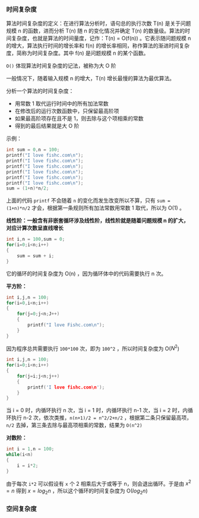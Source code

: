 ### 时间复杂度

算法时间复杂度的定义：在进行算法分析时，语句总的执行次数 T(n) 是关于问题规模 n 的函数，进而分析 T(n) 随 n 的变化情况并确定 T(n) 的数量级。算法的时间复杂度，也就是算法的时间量度，记作：T(n) = O(f(n)) 。它表示随问题规模 n 的增大，算法执行时间的增长率和 f(n) 的增长率相同，称作算法的渐进时间复杂度，简称为时间复杂度。其中 f(n) 是问题规模 n 的某个函数。

`O()` 体现算法时间复杂度的记法，被称为大 O 阶

一般情况下，随着输入规模 n 的增大，T(n) 增长最慢的算法为最优算法。

分析一个算法的时间复杂度：

- 用常数 1 取代运行时间中的所有加法常数
- 在修改后的运行次数函数中，只保留最高阶项
- 如果最高阶项存在且不是 1，则去除与这个项相乘的常数
- 得到的最后结果就是大 O 阶

示例：

```c
int sum = 0,n = 100;
printf("I love fishc.com\n");
printf("I love fishc.com\n");
printf("I love fishc.com\n");
printf("I love fishc.com\n");
printf("I love fishc.com\n");
printf("I love fishc.com\n");
sum = (1+n)*n/2;
```

上面的代码 `printf` 不会随着 `n` 的变化而发生改变所以不算，只有 `sum = (1+n)*n/2` 才会，根据第一条规则所有加法常数用常数 1 取代，所以为 O(1) 。

**线性阶：一般含有非嵌套循环涉及线性阶，线性阶就是随着问题规模 n 的扩大，对应计算次数呈直线增长**

```c
int i,n = 100,sum = 0;
for(i=0;i<n;i++)
{
    sum = sum + i;
}
```

它的循环的时间复杂度为 O(n) ，因为循环体中的代码需要执行 n 次。

**平方阶：**

```c
int i,j,n = 100;
for(i=0,i<n;i++)
{
    for(j=0;j<n;J++)
    {
        printf("I love Fishc.com\n");
    }
}
```

因为程序总共需要执行 `100*100` 次，即为 `100^2` ，所以时间复杂度为 O($N^2$)

```c
int i,j,n = 100;
for(i=0;i<n;i++)
{
    for(j=i;j<n;j++)
    {
        printf('I love fishc.com\n');
    }
}
```

当 i = 0 时，内循环执行 n 次，当 i = 1 时，内循环执行 n-1 次，当 i = 2 时，内循环执行 n-2 次，依次类推，`n(n+1)/2 = n^2/2+n/2` ，根据第二条只保留最高项，`n/2` 去掉，第三条去除与最高项相乘的常数，结果为 `O(n^2)`

**对数阶：**

```c
int i = 1,n = 100;
while(i<n)
{
    i = i*2;
}
```

由于每次 `i*2` 可以假设有 `x` 个 2 相乘后大于或等于 n，则会退出循环。于是由 $x^2 =  n$ 得到 $x = log_2n$ ，所以这个循环的时间复杂度为 O($log_2n​$)



### 空间复杂度

